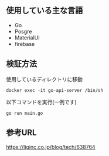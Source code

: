 ## 使用している主な言語
- Go
- Posgre
- MaterialUI
- firebase

## 検証方法
使用しているディレクトリに移動
```
docker exec -it go-api-server /bin/sh
```

以下コマンドを実行(一例です)
```
go run main.go
```

## 参考URL
https://liginc.co.jp/blog/tech/638764